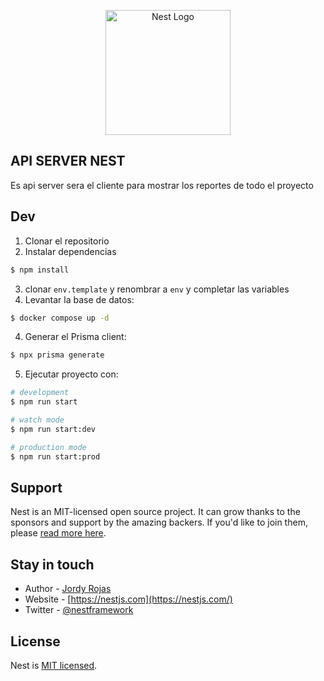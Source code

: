 <p align="center">
  <a href="http://nestjs.com/" target="blank"><img src="https://nestjs.com/img/logo-small.svg" width="200" alt="Nest Logo" /></a>
</p>

[circleci-image]: https://img.shields.io/circleci/build/github/nestjs/nest/master?token=abc123def456
[circleci-url]: https://circleci.com/gh/nestjs/nest



## API SERVER NEST
Es api server sera el cliente para mostrar los reportes de todo el proyecto

## Dev

1. Clonar el repositorio
2. Instalar dependencias
```bash
$ npm install
```
3. clonar `env.template` y renombrar a `env` y completar las variables
3. Levantar la base de datos:
```bash
$ docker compose up -d
```
4. Generar el Prisma client:
```bash
$ npx prisma generate
```
5. Ejecutar proyecto con:
```bash
# development
$ npm run start

# watch mode
$ npm run start:dev

# production mode
$ npm run start:prod
```


## Support

Nest is an MIT-licensed open source project. It can grow thanks to the sponsors and support by the amazing backers. If you'd like to join them, please [read more here](https://docs.nestjs.com/support).

## Stay in touch

- Author - [Jordy Rojas](https://github.com/dash128)
- Website - [https://nestjs.com](https://nestjs.com/)
- Twitter - [@nestframework](https://twitter.com/nestframework)

## License

Nest is [MIT licensed](LICENSE).
